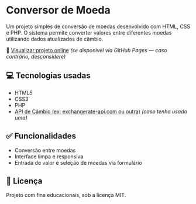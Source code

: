 # Conversor de Moeda

Um projeto simples de conversão de moedas desenvolvido com HTML, CSS e PHP. O sistema permite converter valores entre diferentes moedas utilizando dados atualizados de câmbio.

🔗 [Visualizar projeto online](https://kevenscharttz.github.io/conversor-moeda/) *(se disponível via GitHub Pages — caso contrário, desconsidere)*

## 💻 Tecnologias usadas

- HTML5  
- CSS3  
- PHP  
- [API de Câmbio (ex: exchangerate-api.com ou outra)](https://www.exchangerate-api.com/) *(caso tenha usado uma)*

## ✅ Funcionalidades

- Conversão entre moedas  
- Interface limpa e responsiva  
- Entrada de valor e seleção de moedas via formulário  

## 📄 Licença

Projeto com fins educacionais, sob a licença MIT.
